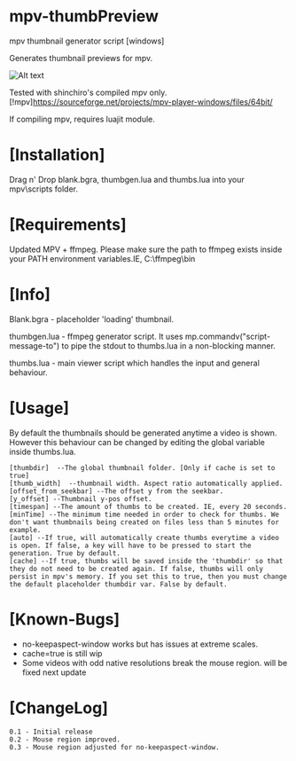 # mpv-thumbPreview
mpv thumbnail generator script [windows]

Generates thumbnail previews for mpv.

![Alt text](https://i.imgur.com/SGxtLps.png "Screenshot")

Tested with shinchiro's compiled mpv only.[!mpv]https://sourceforge.net/projects/mpv-player-windows/files/64bit/

If compiling mpv, requires luajit module.

# [Installation]
Drag n' Drop blank.bgra, thumbgen.lua and thumbs.lua into your mpv\scripts folder.

# [Requirements]
Updated MPV + ffmpeg.
Please make sure the path to ffmpeg exists inside your PATH environment variables.IE, C:\ffmpeg\bin

# [Info]
Blank.bgra - placeholder 'loading' thumbnail.

thumbgen.lua - ffmpeg generator script. It uses mp.commandv("script-message-to") to pipe the stdout to thumbs.lua in a non-blocking manner.

thumbs.lua - main viewer script which handles the input and general behaviour.

# [Usage]

By default the thumbnails should be generated anytime a video is shown. However this behaviour can be changed by editing the global variable inside thumbs.lua.

	[thumbdir]  --The global thumbnail folder. [Only if cache is set to true]
	[thumb_width]  --thumbnail width. Aspect ratio automatically applied.
	[offset_from_seekbar] --The offset y from the seekbar.
	[y_offset] --Thumbnail y-pos offset.
	[timespan] --The amount of thumbs to be created. IE, every 20 seconds.
	[minTime] --The minimum time needed in order to check for thumbs. We don't want thumbnails being created on files less than 5 minutes for example.
	[auto] --If true, will automatically create thumbs everytime a video is open. If false, a key will have to be pressed to start the generation. True by default.
	[cache] --If true, thumbs will be saved inside the 'thumbdir' so that they do not need to be created again. If false, thumbs will only persist in mpv's memory. If you set this to true, then you must change the default placeholder thumbdir var. False by default.
  

# [Known-Bugs]
- no-keepaspect-window works but has issues at extreme scales.
- cache=true is still wip
- Some videos with odd native resolutions break the mouse region. will be fixed next update

# [ChangeLog]
	0.1 - Initial release
	0.2 - Mouse region improved.
	0.3 - Mouse region adjusted for no-keepaspect-window.
 


